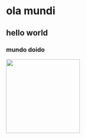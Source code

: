 # ola mundi
## hello world
### mundo doido
<img  width="200px" height="200px" src="https://github.com/JuuhSouza/teste-workshop/assets/146949046/ba123fd6-1d2f-4ce3-81cb-1025f69cc0f0">


